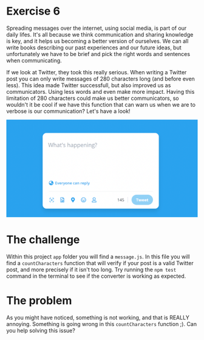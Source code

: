 # Exercise 6

Spreading messages over the internet, using social media, is part of our daily lifes. It's all because we think communication and sharing knowledge is key, and it helps us becoming a better version of ourselves. We can all write books describing our past experiences and our future ideas, but unfortunately we have to be brief and pick the right words and sentences when communicating. 

If we look at Twitter, they took this really serious. When writing a Twitter post you can only write messages of 280 characters long (and before even less). This idea made Twitter successfull, but also improved us as communicators. Using less words and even make more impact. Having this limitation of 280 characters could make us better communicators, so wouldn't it be cool if we have this function that can warn us when we are to verbose is our communication? Let's have a look!

![Twitter](../images/twitter.png)

# The challenge

Within this project `app` folder you will find a `message.js`. In this file you will find a `countCharacters` function that will verify if your post is a valid Twitter post, and more precisely if it isn't too long. Try running the `npm test` command in the terminal to see if the converter is working as expected.

# The problem

As you might have noticed, something is not working, and that is REALLY annoying. Something is going wrong in this `countCharacters` function ;). Can you help solving this issue?